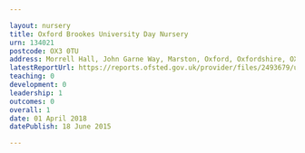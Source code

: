 ```yaml
---

layout: nursery
title: Oxford Brookes University Day Nursery
urn: 134021
postcode: OX3 0TU
address: Morrell Hall, John Garne Way, Marston, Oxford, Oxfordshire, OX3 0TU
latestReportUrl: https://reports.ofsted.gov.uk/provider/files/2493679/urn/134021.pdf
teaching: 0
development: 0
leadership: 1
outcomes: 0
overall: 1
date: 01 April 2018 
datePublish: 18 June 2015

---
```

